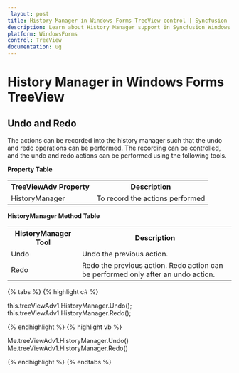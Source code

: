 ```yaml
---
 layout: post
title: History Manager in Windows Forms TreeView control | Syncfusion
description: Learn about History Manager support in Syncfusion Windows Forms TreeView control, its elements and more details.
platform: WindowsForms
control: TreeView 
documentation: ug
---
```


# History Manager in Windows Forms TreeView

## Undo and Redo

The actions can be recorded into the history manager such that the undo and redo operations can be performed. The recording can be controlled, and the undo and redo actions can be performed using the following tools.

<b>Property Table</b>
<table>
<tr>
<th>
TreeViewAdv Property</th><th>
Description</th></tr><tr><td>
HistoryManager</td><td>
To record the actions performed</td></tr>
</table>

<b>HistoryManager Method Table</b>

<table>
<tr>
<th>
HistoryManager Tool</th><th>
Description</th></tr><tr><td>
Undo</td><td>
Undo the previous action.</td></tr><tr><td>
Redo</td><td>
Redo the previous action. Redo action can be performed only after an undo action.</td></tr>
</table>

{% tabs %}
{% highlight c# %}

this.treeViewAdv1.HistoryManager.Undo();
this.treeViewAdv1.HistoryManager.Redo();

{% endhighlight %}
{% highlight vb %}
		
Me.treeViewAdv1.HistoryManager.Undo()
Me.treeViewAdv1.HistoryManager.Redo()	

{% endhighlight %}
{% endtabs %}
